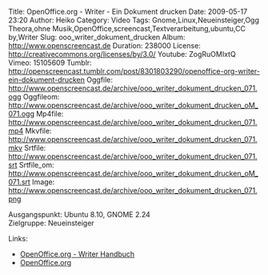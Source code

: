 Title: OpenOffice.org - Writer - Ein Dokument drucken
Date: 2009-05-17 23:20
Author: Heiko
Category: Video
Tags: Gnome,Linux,Neueinsteiger,Ogg Theora,ohne Musik,OpenOffice,screencast,Textverarbeitung,ubuntu,CC by,Writer
Slug: ooo_writer_dokument_drucken
Album: http://www.openscreencast.de
Duration: 238000
License: http://creativecommons.org/licenses/by/3.0/
Youtube: ZogRuOMIxtQ
Vimeo: 15105609
Tumblr: http://openscreencast.tumblr.com/post/8301803290/openoffice-org-writer-ein-dokument-drucken
Oggfile: http://www.openscreencast.de/archive/ooo_writer_dokument_drucken_071.ogg
Oggfileom: http://www.openscreencast.de/archive/ooo_writer_dokument_drucken_oM_071.ogg
Mp4file: http://www.openscreencast.de/archive/ooo_writer_dokument_drucken_071.mp4
Mkvfile: http://www.openscreencast.de/archive/ooo_writer_dokument_drucken_071.mkv
Srtfile: http://www.openscreencast.de/archive/ooo_writer_dokument_drucken_071.srt
Srtfile_om: http://www.openscreencast.de/archive/ooo_writer_dokument_drucken_oM_071.srt
Image: http://www.openscreencast.de/archive/ooo_writer_dokument_drucken_071.png

Ausgangspunkt: Ubuntu 8.10, GNOME 2.24  
Zielgruppe: Neueinsteiger  

Links:

  * [OpenOffice.org - Writer Handbuch](http://oooauthors.org/de/veroeffentlicht/writer/)
  * [OpenOffice.org](http://de.openoffice.org/)

